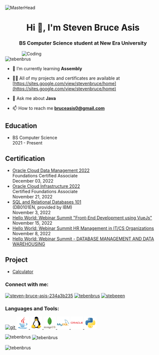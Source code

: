![MasterHead](https://th.bing.com/th/id/R.a79358d076a742d2527c867f5c31e422?rik=AaRH0LOTNVsjYw&riu=http%3a%2f%2fcrawforduniversity.edu.ng%2fconas%2fwp-content%2fuploads%2f2020%2f06%2fcomputer-science-header-1024x370.jpg&ehk=aaIl9gb0I1wIuePUmW312mJNtEZp3GEoV3bYp4qBsCU%3d&risl=&pid=ImgRaw&r=0)
<h1 align="center">Hi 👋, I'm Steven Bruce Asis</h1>
<h3 align="center">BS Computer Science student at New Era University</h3>
<img align="right" alt="Coding" width= "450" src="https://cdn.dribbble.com/users/2131993/screenshots/4948736/thoughtworks-gif_dribbble.gif">

<p align="left"> <img src="https://komarev.com/ghpvc/?username=tebenbrus&label=Profile%20views&color=0e75b6&style=flat" alt="tebenbrus" /> </p>


- 🌱 I’m currently learning **Assembly**

- 👨‍💻 All of my projects and certificates are available at [https://sites.google.com/view/stevenbruce/home](https://sites.google.com/view/stevenbruce/home)

- 💬 Ask me about **Java**

- 📫 How to reach me **bruceasis0@gmail.com**


## Education
- BS Computer Science <br>2021 - Present

## Certification
- [Oracle Cloud Data Management 2022](https://drive.google.com/file/d/1mOaB4KAcMN7a6TzqJLG5okRqcYjBXztQ/view?usp=sharing)
  <br>Foundations Certified Associate
  <br> December 03, 2022
- [Oracle Cloud Infrastructure 2022](https://drive.google.com/file/d/11dtvOKSEVSXHvJawIPViCkoYhPWpnA9_/view?usp=sharing)
  <br>Certified Foundations Associate
  <br>November 21, 2022
- [SQL and Relational Databases 101](https://courses.cognitiveclass.ai/certificates/ab719190ae79449db125aa87b45bbae1)
	<br>(DB0101EN, provided by IBM)
	<br>November 3, 2022
- [Hello World: Webinar Summit "Front-End Development using VueJs"](https://drive.google.com/file/d/1e3jtpFuWpP3CGofry4Vpgof44sF_UHwb/view?usp=sharing)
  <br>November 15, 2022
- [Hello World: Webinar Summit HR Management in IT/CS Organizations](https://drive.google.com/file/d/1L7FT9U_cBR77BmS4EQYsMU3gMwCLgkOI/view?usp=sharing)
  <br>November 8, 2022
- [Hello World: Webinar Summit - DATABASE MANAGEMENT AND DATA WAREHOUSING](https://drive.google.com/file/d/1ONXiLgnGx9NU4Fg9Z9rrdDthBM4XZLSj/view?usp=sharing)

## Project
- [Calculator](https://sites.google.com/view/stevenbruce/project)
 
  


<h3 align="left">Connect with me:</h3>
<p align="left">
<a href="https://linkedin.com/in/steven-bruce-asis-234a3b235" target="blank"><img align="center" src="https://raw.githubusercontent.com/rahuldkjain/github-profile-readme-generator/master/src/images/icons/Social/linked-in-alt.svg" alt="steven-bruce-asis-234a3b235" height="30" width="40" /></a>
<a href="https://fb.com/tebenbrus" target="blank"><img align="center" src="https://raw.githubusercontent.com/rahuldkjain/github-profile-readme-generator/master/src/images/icons/Social/facebook.svg" alt="tebenbrus" height="30" width="40" /></a>
<a href="https://instagram.com/stebeeen" target="blank"><img align="center" src="https://raw.githubusercontent.com/rahuldkjain/github-profile-readme-generator/master/src/images/icons/Social/instagram.svg" alt="stebeeen" height="30" width="40" /></a>
</p>

<h3 align="left">Languages and Tools:</h3>
<p align="left"> <a href="https://git-scm.com/" target="_blank" rel="noreferrer"> <img src="https://www.vectorlogo.zone/logos/git-scm/git-scm-icon.svg" alt="git" width="40" height="40"/> </a> <a href="https://www.java.com" target="_blank" rel="noreferrer"> <img src="https://raw.githubusercontent.com/devicons/devicon/master/icons/java/java-original.svg" alt="java" width="40" height="40"/> </a> <a href="https://www.linux.org/" target="_blank" rel="noreferrer"> <img src="https://raw.githubusercontent.com/devicons/devicon/master/icons/linux/linux-original.svg" alt="linux" width="40" height="40"/> </a> <a href="https://www.mongodb.com/" target="_blank" rel="noreferrer"> <img src="https://raw.githubusercontent.com/devicons/devicon/master/icons/mongodb/mongodb-original-wordmark.svg" alt="mongodb" width="40" height="40"/> </a> <a href="https://www.mysql.com/" target="_blank" rel="noreferrer"> <img src="https://raw.githubusercontent.com/devicons/devicon/master/icons/mysql/mysql-original-wordmark.svg" alt="mysql" width="40" height="40"/> </a> <a href="https://www.oracle.com/" target="_blank" rel="noreferrer"> <img src="https://raw.githubusercontent.com/devicons/devicon/master/icons/oracle/oracle-original.svg" alt="oracle" width="40" height="40"/> </a> <a href="https://www.python.org" target="_blank" rel="noreferrer"> <img src="https://raw.githubusercontent.com/devicons/devicon/master/icons/python/python-original.svg" alt="python" width="40" height="40"/> </a> </p>

<p><img align="left" src="https://github-readme-stats.vercel.app/api/top-langs?username=tebenbrus&show_icons=true&locale=en&layout=compact" alt="tebenbrus" /></p>

<p>&nbsp;<img align="center" src="https://github-readme-stats.vercel.app/api?username=tebenbrus&show_icons=true&locale=en" alt="tebenbrus" /></p>

<p><img align="center" src="https://github-readme-streak-stats.herokuapp.com/?user=tebenbrus&" alt="tebenbrus" /></p>




